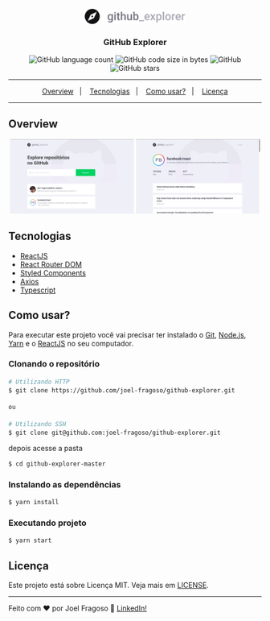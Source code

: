 <p align="center">
  <img width="200" src="./src/assets/logo.svg" alt="GitHub Explorer">
</p>

<h3 align="center">GitHub Explorer</h3>

<p align="center">
  <img alt="GitHub language count" src="https://img.shields.io/github/languages/count/joel-fragoso/github-explorer">

  <img alt="GitHub code size in bytes" src="https://img.shields.io/github/languages/code-size/joel-fragoso/github-explorer">

  <img alt="GitHub" src="https://img.shields.io/github/license/joel-fragoso/github-explorer">

  <img alt="GitHub stars" src="https://img.shields.io/github/stars/joel-fragoso/github-explorer?style=social">
</p>

<hr>
<p align="center">
  <a href=#overview>Overview</a>&nbsp;&nbsp;&nbsp;|&nbsp;&nbsp;&nbsp;
  <a href=#tecnologias>Tecnologias</a>&nbsp;&nbsp;&nbsp;|&nbsp;&nbsp;&nbsp;
  <a href=#como-usar>Como usar?</a>&nbsp;&nbsp;&nbsp;|&nbsp;&nbsp;&nbsp;
  <a href=#licença>Licença</a>
</p>
<hr>

## Overview

<p align="center">
  <img width="49%" src="./assets/github-explorer-first.png" alt="GitHub Explorer Screen 1">
  <img width="49%" src="./assets/github-explorer-second.png" alt="GitHub Explorer Screen 2">
</p>

## Tecnologias

- [ReactJS](https://pt-br.reactjs.org/)
- [React Router DOM](https://reacttraining.com/react-router/web/guides/quick-start)
- [Styled Components](https://styled-components.com/)
- [Axios](https://github.com/axios/axios)
- [Typescript](https://www.typescriptlang.org/)

## Como usar?

Para executar este projeto você vai precisar ter instalado o [Git](https://git-scm.com/), [Node.js](https://nodejs.org/en/), [Yarn](https://yarnpkg.com/) e o [ReactJS](https://pt-br.reactjs.org/) no seu computador.

### Clonando o repositório

```bash
# Utilizando HTTP
$ git clone https://github.com/joel-fragoso/github-explorer.git

ou

# Utilizando SSH
$ git clone git@github.com:joel-fragoso/github-explorer.git
```

depois acesse a pasta

```bash
$ cd github-explorer-master
```

### Instalando as dependências
```bash
$ yarn install
```

### Executando projeto
```bash
$ yarn start
```

## Licença

Este projeto está sobre Licença MIT. Veja mais em [LICENSE](LICENSE).

<hr>

Feito com ❤️ por Joel Fragoso 👋️ [LinkedIn!](https://www.linkedin.com/in/joel-fragoso-0906611a9/)
